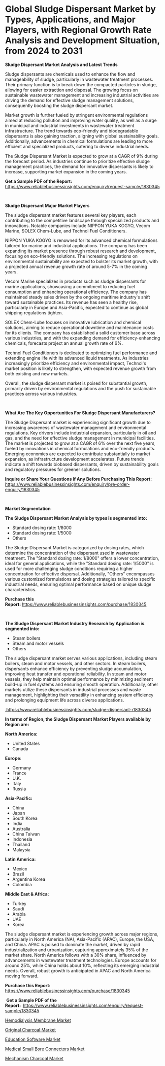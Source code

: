 <p><h1>Global Sludge Dispersant Market by Types, Applications, and Major Players, with Regional Growth Rate Analysis and Development Situation, from 2024 to 2031</h1></p><p><strong>Sludge Dispersant Market Analysis and Latest Trends</strong></p>
<p><p>Sludge dispersants are chemicals used to enhance the flow and manageability of sludge, particularly in wastewater treatment processes. Their primary function is to break down the compacted particles in sludge, allowing for easier extraction and disposal. The growing focus on sustainable wastewater management and increasing industrial activities are driving the demand for effective sludge management solutions, consequently boosting the sludge dispersant market.</p><p>Market growth is further fueled by stringent environmental regulations aimed at reducing pollution and improving water quality, as well as a surge in municipal and industrial investments in wastewater treatment infrastructure. The trend towards eco-friendly and biodegradable dispersants is also gaining traction, aligning with global sustainability goals. Additionally, advancements in chemical formulations are leading to more efficient and specialized products, catering to diverse industrial needs.</p><p>The Sludge Dispersant Market is expected to grow at a CAGR of 9% during the forecast period. As industries continue to prioritize effective sludge management practices, the demand for innovative dispersants is likely to increase, supporting market expansion in the coming years.</p></p>
<p><strong>Get a Sample PDF of the Report:&nbsp;</strong> <a href="https://www.reliablebusinessinsights.com/enquiry/request-sample/1830345?utm_campaign=75&utm_medium=2&utm_source=Github&utm_content=ia&utm_term=10112024&utm_id=sludge-dispersant">https://www.reliablebusinessinsights.com/enquiry/request-sample/1830345</a></p>
<p>&nbsp;</p>
<p><strong>Sludge Dispersant Major Market Players</strong></p>
<p><p>The sludge dispersant market features several key players, each contributing to the competitive landscape through specialized products and innovations. Notable companies include NIPPON YUKA KOGYO, Vecom Marine, SOLEX Chem-Lube, and Technol Fuel Conditioners. </p><p>NIPPON YUKA KOGYO is renowned for its advanced chemical formulations tailored for marine and industrial applications. The company has been expanding its market presence through robust research and development, focusing on eco-friendly solutions. The increasing regulations on environmental sustainability are expected to bolster its market growth, with a projected annual revenue growth rate of around 5-7% in the coming years.</p><p>Vecom Marine specializes in products such as sludge dispersants for marine applications, showcasing a commitment to reducing fuel consumption and enhancing operational efficiency. The company has maintained steady sales driven by the ongoing maritime industry's shift toward sustainable practices. Its revenue has seen a healthy rise, particularly in Europe and Asia-Pacific, expected to continue as global shipping regulations tighten.</p><p>SOLEX Chem-Lube focuses on innovative lubrication and chemical solutions, aiming to reduce operational downtime and maintenance costs for its clients. The company has established a solid customer base across various industries, and with the expanding demand for efficiency-enhancing chemicals, forecasts project an annual growth rate of 6%. </p><p>Technol Fuel Conditioners is dedicated to optimizing fuel performance and extending engine life with its advanced liquid treatments. As industries increasingly prioritize efficiency and environmental impact, Technol's market position is likely to strengthen, with expected revenue growth from both existing and new markets.</p><p>Overall, the sludge dispersant market is poised for substantial growth, primarily driven by environmental regulations and the push for sustainable practices across various industries.</p></p>
<p>&nbsp;</p>
<p><strong>What Are The Key Opportunities For Sludge Dispersant Manufacturers?</strong></p>
<p><p>The Sludge Dispersant market is experiencing significant growth due to increasing awareness of wastewater management and environmental regulations. Key drivers include industrial expansion, particularly in oil and gas, and the need for effective sludge management in municipal facilities. The market is projected to grow at a CAGR of 6% over the next five years, fueled by innovations in chemical formulations and eco-friendly products. Emerging economies are expected to contribute substantially to market expansion, as infrastructure development accelerates. Future trends indicate a shift towards biobased dispersants, driven by sustainability goals and regulatory pressures for greener solutions.</p></p>
<p><strong>Inquire or Share Your Questions If Any Before Purchasing This Report:</strong> <a href="https://www.reliablebusinessinsights.com/enquiry/pre-order-enquiry/1830345?utm_campaign=75&utm_medium=2&utm_source=Github&utm_content=ia&utm_term=10112024&utm_id=sludge-dispersant">https://www.reliablebusinessinsights.com/enquiry/pre-order-enquiry/1830345</a></p>
<p>&nbsp;</p>
<p><strong>Market Segmentation</strong></p>
<p><strong>The Sludge Dispersant Market Analysis by types is segmented into:</strong></p>
<p><ul><li>Standard dosing rate: 1/8000</li><li>Standard dosing rate: 1/5000</li><li>Others</li></ul></p>
<p><p>The Sludge Dispersant Market is categorized by dosing rates, which determine the concentration of the dispersant used in wastewater treatment. The "Standard dosing rate: 1/8000" offers a lower concentration, ideal for general applications, while the "Standard dosing rate: 1/5000" is used for more challenging sludge conditions requiring a higher concentration for effective dispersal. Additionally, "Others" encompasses various customized formulations and dosing strategies tailored to specific industrial needs, ensuring optimal performance based on unique sludge characteristics.</p></p>
<p><strong>Purchase this Report:&nbsp;</strong><a href="https://www.reliablebusinessinsights.com/purchase/1830345?utm_campaign=75&utm_medium=2&utm_source=Github&utm_content=ia&utm_term=10112024&utm_id=sludge-dispersant">https://www.reliablebusinessinsights.com/purchase/1830345</a></p>
<p>&nbsp;</p>
<p><strong>The Sludge Dispersant Market Industry Research by Application is segmented into:</strong></p>
<p><ul><li>Steam boilers</li><li>Steam and motor vessels</li><li>Others</li></ul></p>
<p><p>The sludge dispersant market serves various applications, including steam boilers, steam and motor vessels, and other sectors. In steam boilers, dispersants enhance efficiency by preventing sludge accumulation, improving heat transfer and operational reliability. In steam and motor vessels, they help maintain optimal performance by minimizing sediment build-up in fuel systems and ensuring smooth operation. Additionally, other markets utilize these dispersants in industrial processes and waste management, highlighting their versatility in enhancing system efficiency and prolonging equipment life across diverse applications.</p></p>
<p><a href="https://www.reliablebusinessinsights.com/sludge-dispersant-r1830345?utm_campaign=75&utm_medium=2&utm_source=Github&utm_content=ia&utm_term=10112024&utm_id=sludge-dispersant">&nbsp;https://www.reliablebusinessinsights.com/sludge-dispersant-r1830345</a></p>
<p><strong>In terms of Region, the Sludge Dispersant Market Players available by Region are:</strong></p>
<p>
    <p> <strong> North America: </strong>
        <ul>
            <li>United States</li>
            <li>Canada</li>
        </ul>
        </p> 
    <p> <strong> Europe: </strong>
        <ul>
            <li>Germany</li>
            <li>France</li>
            <li>U.K.</li>
            <li>Italy</li>
            <li>Russia</li>
        </ul>
        </p> 
    <p> <strong> Asia-Pacific: </strong>
        <ul>
            <li>China</li>
            <li>Japan</li>
            <li>South Korea</li>
            <li>India</li>
            <li>Australia</li>
            <li>China Taiwan</li>
            <li>Indonesia</li>
            <li>Thailand</li>
            <li>Malaysia</li>
        </ul>
        </p> 
    <p> <strong> Latin America: </strong>
        <ul>
            <li>Mexico</li>
            <li>Brazil</li>
            <li>Argentina Korea</li>
            <li>Colombia</li>
        </ul>
        </p> 
    <p> <strong> Middle East & Africa: </strong>
        <ul>
            <li>Turkey</li>
            <li>Saudi</li>
            <li>Arabia</li>
            <li>UAE</li>
            <li>Korea</li>
        </ul>
    </p>
    </p>
<p><p>The sludge dispersant market is experiencing growth across major regions, particularly in North America (NA), Asia-Pacific (APAC), Europe, the USA, and China. APAC is poised to dominate the market, driven by rapid industrialization and urbanization, capturing approximately 35% of the market share. North America follows with a 30% share, influenced by advancements in wastewater treatment technologies. Europe accounts for around 25%, while China holds about 10%, reflecting its emerging industrial needs. Overall, robust growth is anticipated in APAC and North America moving forward.</p></p>
<p><strong>Purchase this Report: </strong><a href="https://www.reliablebusinessinsights.com/purchase/1830345?utm_campaign=75&utm_medium=2&utm_source=Github&utm_content=ia&utm_term=10112024&utm_id=sludge-dispersant">https://www.reliablebusinessinsights.com/purchase/1830345</a></p>
<p>&nbsp;<strong>Get a Sample PDF of the Report:&nbsp;&nbsp;</strong><a href="https://www.reliablebusinessinsights.com/enquiry/request-sample/1830345?utm_campaign=75&utm_medium=2&utm_source=Github&utm_content=ia&utm_term=10112024&utm_id=sludge-dispersant">https://www.reliablebusinessinsights.com/enquiry/request-sample/1830345</a></p>
<p><strong></strong></p>
<p><p><a href="https://www.linkedin.com/pulse/hemodialysis-membrane-market-forecasts-trends-impact-analysis-g8i7e?utm_campaign=75&utm_medium=2&utm_source=Github&utm_content=ia&utm_term=10112024&utm_id=sludge-dispersant">Hemodialysis Membrane Market</a></p><p><a href="https://github.com/taketakyriffecd/Market-Research-Report-List-1/blob/main/original-charcoal-market.md?utm_campaign=75&utm_medium=2&utm_source=Github&utm_content=ia&utm_term=10112024&utm_id=sludge-dispersant">Original Charcoal Market</a></p><p><a href="https://www.linkedin.com/pulse/education-software-market-segmentation-applications-types-jnrne?utm_campaign=75&utm_medium=2&utm_source=Github&utm_content=ia&utm_term=10112024&utm_id=sludge-dispersant">Education Software Market</a></p><p><a href="https://issuu.com/reportprime-2/docs/medical-small-bore-connectors-marke_72afe9d7e9fd98?utm_campaign=75&utm_medium=2&utm_source=Github&utm_content=ia&utm_term=10112024&utm_id=sludge-dispersant">Medical Small Bore Connectors Market</a></p><p><a href="https://github.com/shivermasallash/Market-Research-Report-List-1/blob/main/mechanism-charcoal-market.md?utm_campaign=75&utm_medium=2&utm_source=Github&utm_content=ia&utm_term=10112024&utm_id=sludge-dispersant">Mechanism Charcoal Market</a></p></p>